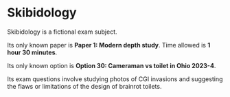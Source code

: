 # Skibidology

Skibidology is a fictional exam subject.

Its only known paper is **Paper 1: Modern depth study**. Time allowed is **1 hour 30 minutes**.

Its only known option is **Option 30: Cameraman vs toilet in Ohio 2023-4**.

Its exam questions involve studying photos of CGI invasions and suggesting the flaws or limitations of the design of brainrot toilets.